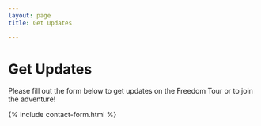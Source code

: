 ```yaml
---
layout: page
title: Get Updates

---
```

# Get Updates

Please fill out the form below to get updates on the Freedom Tour or to join the adventure!

{% include contact-form.html %}